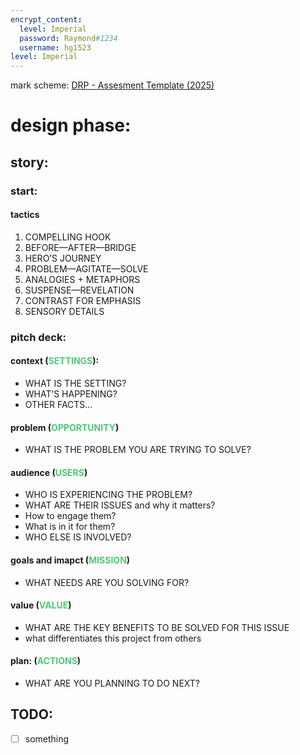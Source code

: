 ```yaml
---
encrypt_content:
  level: Imperial
  password: Raymond#1234
  username: hg1523
level: Imperial
---
```

mark scheme: [DRP - Assesment Template (2025)](https://scientia.doc.ic.ac.uk/api/resources/19589/file/DRP%20-%20Assesment%20Template%20\(2025\).pdf)

# design phase:
## story:
### start:
#### tactics

1. COMPELLING HOOK 
2. BEFORE—AFTER—BRIDGE 
3. HERO’S JOURNEY 
4. PROBLEM—AGITATE—SOLVE 
5. ANALOGIES + METAPHORS 
6. SUSPENSE—REVELATION 
7. CONTRAST FOR EMPHASIS 
8. SENSORY DETAILS

### pitch deck:
#### context (<span style="color:#50c878">SETTINGS</span>): 
- WHAT IS THE SETTING? 
- WHAT’S HAPPENING? 
- OTHER FACTS…
#### problem (<span style="color:#50c878">OPPORTUNITY</span>)
- WHAT IS THE PROBLEM YOU ARE TRYING TO SOLVE?
#### audience (<span style="color:#50c878">USERS</span>)
- WHO IS EXPERIENCING THE PROBLEM? 
- WHAT ARE THEIR ISSUES and why it matters? 
- How to engage them? 
- What is in it for them?
- WHO ELSE IS INVOLVED?
#### goals and imapct (<span style="color:#50c878">MISSION</span>)
- WHAT NEEDS ARE YOU SOLVING FOR?
#### value (<span style="color:#50c878">VALUE</span>)
- WHAT ARE THE KEY BENEFITS TO BE SOLVED FOR THIS ISSUE
- what differentiates this project from others
#### plan: (<span style="color:#50c878">ACTIONS</span>)
- WHAT ARE YOU PLANNING TO DO NEXT?

## TODO:
- [ ] something  